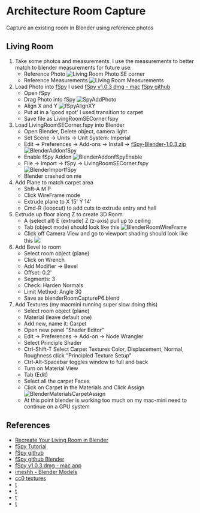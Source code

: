 # Architecture Room Capture
Capture an existing room in Blender using reference photos

## Living Room
1. Take some photos and measurements.  I use the measurements to better match to blender measurements for future use.
    - Reference Photo ![Living Room Photo SE corner](./LivingRoom-PhotoSECorner-IMG_20200726_123248.jpg)
    - Reference Measurements ![Living Room Measurements](./LivingRoom-Measurments-IMG_20200726_130309.jpg)
2. Load Photo into [fSpy](https://fspy.io/tutorial/) I used [fSpy v1.0.3 dmg - mac](https://github.com/stuffmatic/fSpy/releases/tag/v1.0.3) [fSpy github](https://github.com/stuffmatic/fSpy-Blender)
    - Open fSpy
    - Drag Photo into fSpy ![SpyAddPhoto](./fSpyAddPhoto-20200726at1.16.31PM.png)
    - Align X and Y ![fSpyAlignXY](./fSpyAlignXY-20200726at1.23.27PM.png)
    - Put at in a 'good spot' I used transition to carpet
    - Save file as LivingRoomSECorner.fspy
3. Load LivingRoomSECorner.fspy into Blender
    - Open Blender, Delete object, camera light
    - Set Scene -> Units -> Unit System: Imperial
    - Edit -> Preferences -> Add-ons -> Install -> [fSpy-Blender-1.0.3.zip](https://github.com/stuffmatic/fSpy-Blender/releases/tag/v1.0.3l) ![BlenderAddonfSpy](./BlenderAddonfSpy-20200726at1.31.11PM.png)
    - Enable fSpy Addon ![BlenderAddonfSpyEnable](BlenderAddonfSpyEnable-20200726at1.31.51PM.png)
    - File -> Import -> fSpy -> LivingRoomSECorner.fspy ![BlenderImportfSpy](BlenderImportfSpy-20200726at1.40.24PM.png)
    - Blender crashed on me
4. Add Plane to match carpet area
    - Shft-A M P
    - Click WireFrame mode
    - Extrude plane to X 15' Y 14'
    - Cmd-R (loopcut) to add cuts to extrude entry and hall
5. Extrude up floor along Z to create 3D Room
    - A (select all) E (extrude) Z (z-axis) pull up to ceiling
    - Tab (object mode) should look like this ![BlenderRoomWireFrame](./BlenderRoomWireFrame-20200726at3.55.45PM.png)
    - Click off Camera View and go to viewport shading should look like this ![](./BlenderRoom3DBasic-20200726at3.57.42PM.png)
6. Add Bevel to room
    - Select room object (plane)
    - Click on Wrench
    - Add Modifier -> Bevel
    - Offset: 0.2'
    - Segments: 3
    - Check: Harden Normals
    - Limit Method: Angle 30
    - Save as blenderRoomCaptureP6.blend
7. Add Textures (my macmini running super slow doing this)
    - Select room object (plane)
    - Material (leave default one)
    - Add new, name it: Carpet
    - Open new panel "Shader Editor"
    - Edit -> Preferences -> Add-on -> Node Wrangler
    - Select Principle Shader
    - Ctrl-Shift-T Select Carpet Textures Color, Displacement, Normal, Roughness click "Principled Texture Setup"
    - Ctrl-Alt-Spacebar toggles window to full and back
    - Turn on Material View 
    - Tab (Edit)
    - Select all the carpet Faces
    - Click on Carpet in the Materials and Click Assign ![BlenderMaterialsCarpetAssign](./BlenderMaterialsCarpetAssign-20200726at5.27.16PM.png)
    - At this point blender is working too much on my mac-mini need to continue on a GPU system
    
    
## References
- [Recreate Your Living Room in Blender](https://www.youtube.com/watch?v=K5IZat91e20)
- [fSpy Tutorial](https://fspy.io/tutorial/)
- [fSpy github ](https://github.com/stuffmatic/fSpy)
- [fSpy github Blender](https://github.com/stuffmatic/fSpy-Blender)
- [fSpy v1.0.3 dmg - mac app](https://github.com/stuffmatic/fSpy/releases/tag/v1.0.3)
- [imeshh - Blender Models](https://www.imeshh.com/)
- [cc0 textures](https://cc0textures.com)
- [t]()
- [t]()
- [t]()
- [t]()
